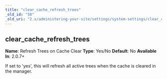 ```yaml
---
title: "clear_cache_refresh_trees"
_old_id: "58"
_old_uri: "2.x/administering-your-site/settings/system-settings/clear_cache_refresh_trees"
---
```


## clear\_cache\_refresh\_trees

**Name**: Refresh Trees on Cache Clear
**Type**: Yes/No
**Default**: No
**Available In**: 2.0.7+

If set to 'yes', this will refresh all active trees when the cache is cleared in the manager.
